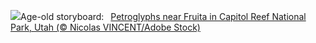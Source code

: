 ![](https://www.bing.com/th?id=OHR.FruitaPetroglyphs_EN-US8712481828_UHD.jpg&w=1000)Age-old storyboard:&nbsp;&ensp;[Petroglyphs near Fruita in Capitol Reef National Park, Utah (© Nicolas VINCENT/Adobe Stock)](https://www.bing.com/th?id=OHR.FruitaPetroglyphs_EN-US8712481828_UHD.jpg)
<br><br/>
